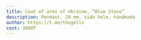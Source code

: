 ```yaml
---
title: Coat of arms of Ukraine, “Blue Stone”
description: Pendant. 20 mm, side hole, handmade
author: https://t.me/thegello
cost: 3000₸
---
```

